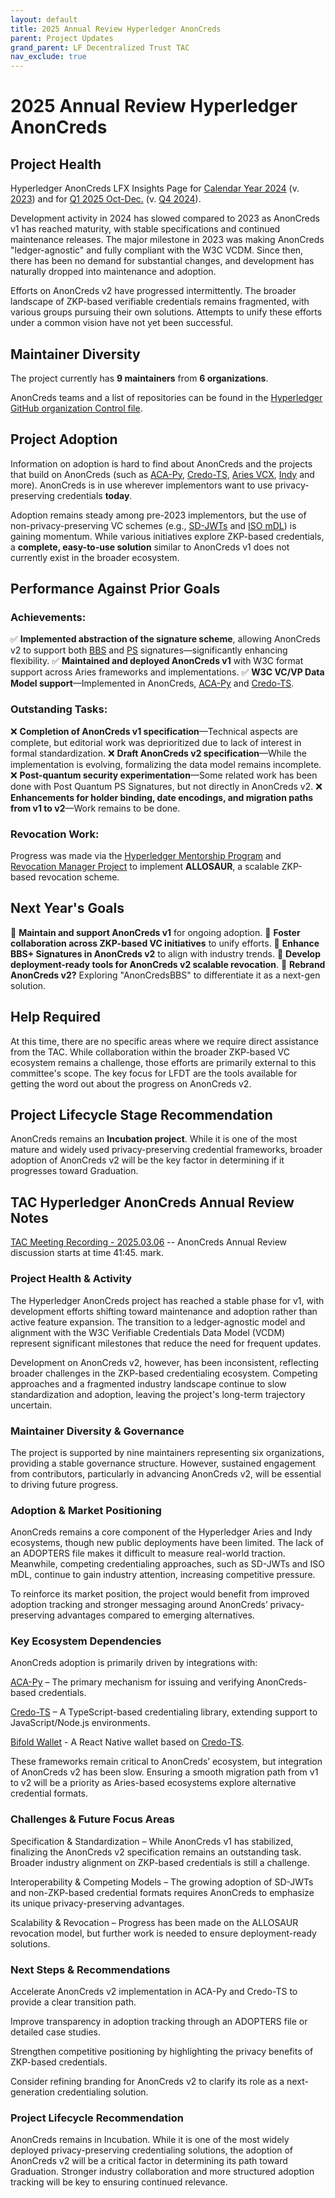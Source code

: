 ```yaml
---
layout: default
title: 2025 Annual Review Hyperledger AnonCreds
parent: Project Updates
grand_parent: LF Decentralized Trust TAC
nav_exclude: true
---
```


# 2025 Annual Review Hyperledger AnonCreds

## Project Health

Hyperledger AnonCreds LFX Insights Page for [Calendar Year 2024](https://insights.lfx.linuxfoundation.org/foundation/lf-decentralized-trust/overview/github?project=anoncreds&routedFrom=Github&dateFilters=2024-01-01%20to%202024-12-31&dateRange=2024-01-01%20to%202024-12-31&compare=PP&granularity=month&hideBots=true) (v. [2023](https://insights.lfx.linuxfoundation.org/foundation/lf-decentralized-trust/overview/github?project=anoncreds&routedFrom=Github&dateFilters=2023-01-01%20to%202023-12-31&dateRange=2023-01-01%20to%202023-12-31&compare=PP&granularity=month&hideBots=true))  and for [Q1 2025 Oct-Dec.](https://insights.lfx.linuxfoundation.org/foundation/lf-decentralized-trust/overview/github?project=anoncreds&routedFrom=Github&dateFilters=2024-10-01%20to%202024-12-31&dateRange=2024-10-01%20to%202024-12-31&compare=PP&granularity=month&hideBots=true) (v. [Q4 2024](https://insights.lfx.linuxfoundation.org/foundation/lf-decentralized-trust/overview/github?project=anoncreds&routedFrom=Github&dateFilters=2024-07-01%20to%202024-09-30&dateRange=2024-07-01%20to%202024-09-30&compare=PP&granularity=month&hideBots=true)).

Development activity in 2024 has slowed compared to 2023 as AnonCreds v1 has reached maturity, with stable specifications and continued maintenance releases. The major milestone in 2023 was making AnonCreds "ledger-agnostic" and fully compliant with the W3C VCDM. Since then, there has been no demand for substantial changes, and development has naturally dropped into maintenance and adoption.

Efforts on AnonCreds v2 have progressed intermittently. The broader landscape of ZKP-based verifiable credentials remains fragmented, with various groups pursuing their own solutions. Attempts to unify these efforts under a common vision have not yet been successful.

## Maintainer Diversity

The project currently has **9 maintainers** from **6 organizations**.

AnonCreds teams and a list of repositories can be found in the [Hyperledger GitHub organization Control file](https://github.com/hyperledger/governance/blob/main/access-control.yaml).

## Project Adoption

Information on adoption is hard to find about AnonCreds and the projects that build on AnonCreds (such as [ACA-Py], [Credo-TS], [Aries VCX], [Indy] and more). AnonCreds is in use wherever implementors want to use privacy-preserving credentials **today**.

[ACA-Py]: https://github.com/openwallet-foundation/acapy
[Credo-TS]: https://github.com/openwallet-foundation/credo-ts
[Aries VCX]: https://github.com/hyperledger/aries-vcx
[Indy]: https://github.com/hyperledger/indy

Adoption remains steady among pre-2023 implementors, but the use of non-privacy-preserving VC schemes (e.g., [SD-JWTs](https://datatracker.ietf.org/doc/draft-ietf-oauth-selective-disclosure-jwt/) and [ISO mDL](https://www.iso.org/standard/69084.html)) is gaining momentum. While various initiatives explore ZKP-based credentials, a **complete, easy-to-use solution** similar to AnonCreds v1 does not currently exist in the broader ecosystem.

## Performance Against Prior Goals

### **Achievements:**

✅ **Implemented abstraction of the signature scheme**, allowing AnonCreds v2 to support both [BBS](https://datatracker.ietf.org/doc/draft-irtf-cfrg-bbs-signatures/) and [PS](https://eprint.iacr.org/2015/525) signatures—significantly enhancing flexibility.
✅ **Maintained and deployed AnonCreds v1** with W3C format support across Aries frameworks and implementations.
✅ **W3C VC/VP Data Model support**—Implemented in AnonCreds, [ACA-Py] and [Credo-TS].

### **Outstanding Tasks:**

❌ **Completion of AnonCreds v1 specification**—Technical aspects are complete, but editorial work was deprioritized due to lack of interest in formal standardization.
❌ **Draft AnonCreds v2 specification**—While the implementation is evolving, formalizing the data model remains incomplete.
❌ **Post-quantum security experimentation**—Some related work has been done with Post Quantum PS Signatures, but not directly in AnonCreds v2.
❌ **Enhancements for holder binding, date encodings, and migration paths from v1 to v2**—Work remains to be done.

### **Revocation Work:**
Progress was made via the [Hyperledger Mentorship Program](https://lf-hyperledger.atlassian.net/wiki/display/INTERN) and [Revocation Manager Project](https://lf-hyperledger.atlassian.net/wiki/spaces/INTERN/pages/21960785/Hyperledger+AnonCreds+v2+ZKP-based+Credential+Revocation+Manager+Implementation) to implement **ALLOSAUR**, a scalable ZKP-based revocation scheme.

## Next Year's Goals

🔹 **Maintain and support AnonCreds v1** for ongoing adoption.
🔹 **Foster collaboration across ZKP-based VC initiatives** to unify efforts.
🔹 **Enhance BBS+ Signatures in AnonCreds v2** to align with industry trends.
🔹 **Develop deployment-ready tools for AnonCreds v2 scalable revocation**.
🔹 **Rebrand AnonCreds v2?** Exploring "AnonCredsBBS" to differentiate it as a next-gen solution.

## Help Required

At this time, there are no specific areas where we require direct assistance from the TAC. While collaboration within the broader ZKP-based VC ecosystem remains a challenge, those efforts are primarily external to this committee's scope. The key focus for LFDT are the tools available for getting the word out about the progress on AnonCreds v2.

## Project Lifecycle Stage Recommendation

AnonCreds remains an **Incubation project**. While it is one of the most mature and widely used privacy-preserving credential frameworks, broader adoption of AnonCreds v2 will be the key factor in determining if it progresses toward Graduation.

## TAC Hyperledger AnonCreds Annual Review Notes

[TAC Meeting Recording - 2025.03.06](https://zoom.us/rec/play/eq8yfXAkOWIPbqfjWAwmzsIPzRKDTXBoXY27NQReWGeLWuATDrIU7bQb6J0wgLvJPTwFtXKTnebWA0bG.AukIVgJR1j5hTz9G?accessLevel=meeting&canPlayFromShare=true&from=share_recording_detail&continueMode=true&componentName=rec-play&originRequestUrl=https%3A%2F%2Fzoom.us%2Frec%2Fshare%2FEWc7elJj8J5ulXwXZG8aOZuoQjK5ZNrb1beOs4CoJZuiFXq051wiks8wU3Dm8j-l.46-6EBHM5lY-RcRi) -- AnonCreds Annual Review discussion starts at time 41:45. mark.

### Project Health & Activity

The Hyperledger AnonCreds project has reached a stable phase for v1, with development efforts shifting toward maintenance and adoption rather than active feature expansion. The transition to a ledger-agnostic model and alignment with the W3C Verifiable Credentials Data Model (VCDM) represent significant milestones that reduce the need for frequent updates.

Development on AnonCreds v2, however, has been inconsistent, reflecting broader challenges in the ZKP-based credentialing ecosystem. Competing approaches and a fragmented industry landscape continue to slow standardization and adoption, leaving the project's long-term trajectory uncertain.

### Maintainer Diversity & Governance

The project is supported by nine maintainers representing six organizations, providing a stable governance structure. However, sustained engagement from contributors, particularly in advancing AnonCreds v2, will be essential to driving future progress.

### Adoption & Market Positioning

AnonCreds remains a core component of the Hyperledger Aries and Indy ecosystems, though new public deployments have been limited. The lack of an ADOPTERS file makes it difficult to measure real-world traction. Meanwhile, competing credentialing approaches, such as SD-JWTs and ISO mDL, continue to gain industry attention, increasing competitive pressure.

To reinforce its market position, the project would benefit from improved adoption tracking and stronger messaging around AnonCreds’ privacy-preserving advantages compared to emerging alternatives.

### Key Ecosystem Dependencies

AnonCreds adoption is primarily driven by integrations with:

[ACA-Py](https://github.com/openwallet-foundation/acapy) – The primary mechanism for issuing and verifying AnonCreds-based credentials.

[Credo-TS](https://github.com/openwallet-foundation/credo-ts) – A TypeScript-based credentialing library, extending support to JavaScript/Node.js environments.

[Bifold Wallet](https://github.com/openwallet-foundation/bifold-wallet) - A React Native wallet based on [Credo-TS](https://github.com/openwallet-foundation/credo-ts).

These frameworks remain critical to AnonCreds’ ecosystem, but integration of AnonCreds v2 has been slow. Ensuring a smooth migration path from v1 to v2 will be a priority as Aries-based ecosystems explore alternative credential formats.

### Challenges & Future Focus Areas

Specification & Standardization – While AnonCreds v1 has stabilized, finalizing the AnonCreds v2 specification remains an outstanding task. Broader industry alignment on ZKP-based credentials is still a challenge.

Interoperability & Competing Models – The growing adoption of SD-JWTs and non-ZKP-based credential formats requires AnonCreds to emphasize its unique privacy-preserving advantages.

Scalability & Revocation – Progress has been made on the ALLOSAUR revocation model, but further work is needed to ensure deployment-ready solutions.

### Next Steps & Recommendations

Accelerate AnonCreds v2 implementation in ACA-Py and Credo-TS to provide a clear transition path.

Improve transparency in adoption tracking through an ADOPTERS file or detailed case studies.

Strengthen competitive positioning by highlighting the privacy benefits of ZKP-based credentials.

Consider refining branding for AnonCreds v2 to clarify its role as a next-generation credentialing solution.

### Project Lifecycle Recommendation

AnonCreds remains in Incubation. While it is one of the most widely deployed privacy-preserving credentialing solutions, the adoption of AnonCreds v2 will be a critical factor in determining its path toward Graduation. Stronger industry collaboration and more structured adoption tracking will be key to ensuring continued relevance.
